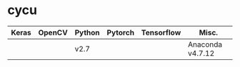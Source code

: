 # cycu

|  Keras | OpenCV   | Python  |Pytorch|Tensorflow|Misc.|
|---|---|---|---|---|---|
||| v2.7 |||Anaconda v4.7.12|
